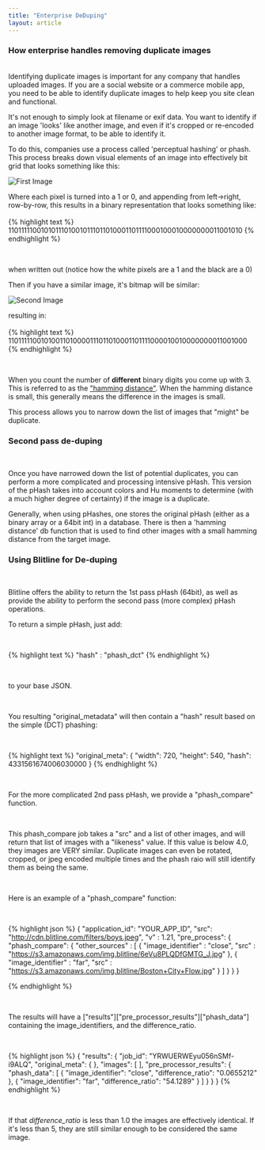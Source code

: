 ```yaml
---
title: "Enterprise DeDuping"
layout: article
---
```


### How enterprise handles removing duplicate images
<br/>
Identifying duplicate images is important for any company that handles uploaded images. If you are a social website or a commerce mobile app, you need to be able to identify duplicate images to help keep you site clean and functional. 
<br/>

It's not enough to simply look at filename or exif data. You want to identify if an image 'looks' like another image, and even if it's cropped or re-encoded to another image format,  to be able to identify it.
<br/>

To do this, companies use a process called 'perceptual hashing' or phash. This process breaks down visual elements of an image into effectively bit grid that looks something like this:
<br/>

![First Image](https://s3.amazonaws.com/web.blitline/blog/example_bitgrid.png)
<br/>

Where each pixel is turned into a 1 or 0, and appending from left->right, row-by-row, this results in a binary representation that looks something like:
<br/>
<br/>
{% highlight text %}
11011111001010111010010111011010001101111000100010000000011001010
{% endhighlight %}

<br/>

when written out (notice how the white pixels are a 1 and the black are a 0)
<br/>

Then if you have a similar image, it's bitmap will be similar:
<br/>

![Second Image](http://s3.amazonaws.com/web.blitline/blog/example_bitgrid2.png)
<br/>

resulting in:
<br/>
<br/>
{% highlight text %}
11011111001010011010000111011010001101111000010010000000011001000
{% endhighlight %}

<br/>

When you count the number of **different** binary digits you come up with 3. This is referred to as the ["hamming distance"](http://en.wikipedia.org/wiki/Hamming_distance). When the hamming distance is small, this generally means the difference in the images is small. 
<br/>

This process allows you to narrow down the list of images that "might" be duplicate.
<br/>

### Second pass de-duping
<br/>

Once you have narrowed down the list of potential duplicates, you can perform a more complicated and processing intensive pHash. This version of the pHash takes into account colors and Hu moments to determine (with a much higher degree of certainty) if the image is a duplicate.
<br/>

Generally, when using pHashes, one stores the original pHash (either as a binary array or a 64bit int) in a database. There is then a 'hamming distance' db function that is used to find other images with a small hamming distance from the target image.
<br/>

### Using Blitline for De-duping
<br/>

Blitline offers the ability to return the 1st pass pHash (64bit), as well as provide the ability to perform the second pass (more complex) pHash operations.
<br/>

To return a simple pHash, just add:

<br/>

{% highlight text %}
"hash" : "phash_dct"
{% endhighlight %}

<br/>

to your base JSON.

<br/>

You resulting "original_metadata" will then contain a "hash" result based on the simple (DCT) phashing:

<br/>

{% highlight text %}
"original_meta": {
        "width": 720,
        "height": 540,
        "hash": 4331561674006030000
    }
{% endhighlight %}

<br/>

For the more complicated 2nd pass pHash, we provide a "phash_compare" function.

<br/>

This phash_compare job takes a "src" and a list of other images, and will return that list of images with a "likeness" value. If this value is below 4.0, they images are VERY similar. Duplicate images can even be rotated, cropped, or jpeg encoded multiple times and the phash raio will still identify them as being the same.

<br/>

Here is an example of a "phash_compare" function:

<br/>

{% highlight json %}
{
    "application_id": "YOUR_APP_ID",
    "src": "http://cdn.blitline.com/filters/boys.jpeg",
    "v" : 1.21,
    "pre_process":
    {
        "phash_compare": {
            "other_sources" : [
                {
                    "image_identifier" : "close",
                    "src" : "https://s3.amazonaws.com/img.blitline/6eVu8PLQDfGMTG_J.jpg"
                },
                {
                    "image_identifier" : "far",
                    "src" : "https://s3.amazonaws.com/img.blitline/Boston+City+Flow.jpg"
                }
            ]
        }
    }
}

{% endhighlight %}

<br/>

The results will have a \["results"\]\["pre_processor_results"\]\["phash_data"\] containing the image_identifiers, and the difference_ratio.

<br/>

{% highlight json %}
{
    "results": {
        "job_id": "YRWUERWEyu056nSMf-i9ALQ",
		"original_meta": {
        },
        "images": [
        ],
        "pre_processor_results": {
            "phash_data": [
                {
                    "image_identifier": "close",
                    "difference_ratio": "0.0655212"
                },
                {
                    "image_identifier": "far",
                    "difference_ratio": "54.1289"
                }
            ]
        }
    }
}
{% endhighlight %}

<br/>

If that *difference_ratio* is less than 1.0 the images are effectively identical. If it's less than 5, they are still similar enough to be considered the same image.

<br/>

